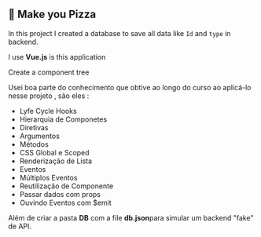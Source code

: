 ## :pizza: Make you Pizza 


In this project I created a database to save all data like ```Id``` and ```type``` in backend. 

I use <strong>Vue.js</strong> is this application 

Create a component tree 

Usei boa parte do conhecimento que obtive ao longo do curso ao aplicá-lo nesse projeto , são eles : 

<ul>
  <li>Lyfe Cycle Hooks</li>
  <li>Hierarquia de Componetes</li>
  <li>Diretivas</li>
  <li>Argumentos</li>
  <li>Métodos</li>
  <li>CSS Global e Scoped</li>
  <li>Renderização de Lista</li>
  <li>Eventos</li>
  <li>Múltiplos Eventos</li>
  <li>Reutilização de Componente</li>
  <li>Passar dados com props</li>
  <li>Ouvindo Eventos com $emit</li>
</ul>

Além de criar a pasta <strong>DB</strong> com a file <strong>db.json</strong>para simular um backend "fake" de API.
